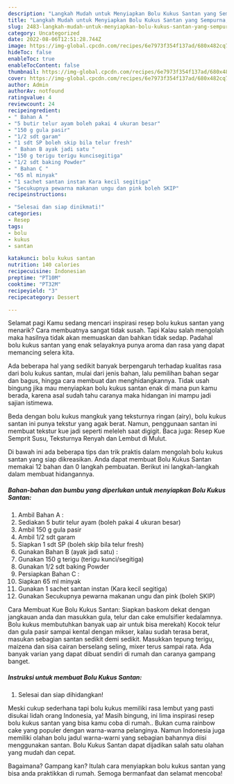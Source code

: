 ```yaml
---
description: "Langkah Mudah untuk Menyiapkan Bolu Kukus Santan yang Sempurna, Buat Buka Puasa Sempurna"
title: "Langkah Mudah untuk Menyiapkan Bolu Kukus Santan yang Sempurna, Buat Buka Puasa Sempurna"
slug: 2483-langkah-mudah-untuk-menyiapkan-bolu-kukus-santan-yang-sempurna-buat-buka-puasa-sempurna
category: Uncategorized
date: 2022-08-06T12:51:28.744Z
image: https://img-global.cpcdn.com/recipes/6e7973f354f137ad/680x482cq70/bolu-kukus-santan-foto-resep-utama.jpg
hideToc: false
enableToc: true
enableTocContent: false
thumbnail: https://img-global.cpcdn.com/recipes/6e7973f354f137ad/680x482cq70/bolu-kukus-santan-foto-resep-utama.jpg
cover: https://img-global.cpcdn.com/recipes/6e7973f354f137ad/680x482cq70/bolu-kukus-santan-foto-resep-utama.jpg
author: Admin
authorAv: notfound
ratingvalue: 4
reviewcount: 24
recipeingredient:
- " Bahan A "
- "5 butir telur ayam boleh pakai 4 ukuran besar"
- "150 g gula pasir"
- "1/2 sdt garam"
- "1 sdt SP boleh skip bila telur fresh"
- " Bahan B ayak jadi satu "
- "150 g terigu terigu kuncisegitiga"
- "1/2 sdt baking Powder"
- " Bahan C "
- "65 ml minyak"
- "1 sachet santan instan Kara kecil segitiga"
- "Secukupnya pewarna makanan ungu dan pink boleh SKIP"
recipeinstructions:

- "Selesai dan siap dinikmati!"
categories:
- Resep
tags:
- bolu
- kukus
- santan

katakunci: bolu kukus santan 
nutrition: 140 calories
recipecuisine: Indonesian
preptime: "PT10M"
cooktime: "PT32M"
recipeyield: "3"
recipecategory: Dessert

---
```



Selamat pagi Kamu sedang mencari inspirasi resep bolu kukus santan yang menarik? Cara membuatnya sangat tidak susah. Tapi Kalau salah mengolah maka hasilnya tidak akan memuaskan dan bahkan tidak sedap. Padahal bolu kukus santan yang enak selayaknya punya aroma dan rasa yang dapat memancing selera kita.


Ada beberapa hal yang sedikit banyak berpengaruh terhadap kualitas rasa dari bolu kukus santan, mulai dari jenis bahan, lalu pemilihan bahan segar dan bagus, hingga cara membuat dan menghidangkannya. Tidak usah bingung jika mau menyiapkan bolu kukus santan enak di mana pun kamu berada, karena asal sudah tahu caranya maka hidangan ini mampu jadi sajian istimewa.

Beda dengan bolu kukus mangkuk yang teksturnya ringan (airy), bolu kukus santan ini punya tekstur yang agak berat. Namun, penggunaan santan ini membuat tekstur kue jadi seperti meleleh saat digigit. Baca juga: Resep Kue Semprit Susu, Teksturnya Renyah dan Lembut di Mulut.


Di bawah ini ada beberapa tips dan trik praktis dalam mengolah bolu kukus santan yang siap dikreasikan. Anda dapat membuat Bolu Kukus Santan memakai 12 bahan dan 0 langkah pembuatan. Berikut ini langkah-langkah dalam membuat hidangannya.

<!--inarticleads1-->

##### Bahan-bahan dan bumbu yang diperlukan untuk menyiapkan Bolu Kukus Santan:

1. Ambil  Bahan A :
1. Sediakan 5 butir telur ayam (boleh pakai 4 ukuran besar)
1. Ambil 150 g gula pasir
1. Ambil 1/2 sdt garam
1. Siapkan 1 sdt SP (boleh skip bila telur fresh)
1. Gunakan  Bahan B (ayak jadi satu) :
1. Gunakan 150 g terigu (terigu kunci/segitiga)
1. Gunakan 1/2 sdt baking Powder
1. Persiapkan  Bahan C :
1. Siapkan 65 ml minyak
1. Gunakan 1 sachet santan instan (Kara kecil segitiga)
1. Gunakan Secukupnya pewarna makanan ungu dan pink (boleh SKIP)


Cara Membuat Kue Bolu Kukus Santan: Siapkan baskom dekat dengan jangkauan anda dan masukkan gula, telur dan cake emulsifier kedalamnya. Bolu kukus membutuhkan banyak uap air untuk bisa merekah) Kocok telur dan gula pasir sampai kental dengan mikser, kalau sudah terasa berat, masukan sebagian santan sedikit demi sedikit. Masukkan tepung terigu, maizena dan sisa cairan berselang seling, mixer terus sampai rata. Ada banyak varian yang dapat dibuat sendiri di rumah dan caranya gampang banget. 

<!--inarticleads2-->

##### Instruksi untuk membuat Bolu Kukus Santan:


1. Selesai dan siap dihidangkan!

Meski cukup sederhana tapi bolu kukus memiliki rasa lembut yang pasti disukai lidah orang Indonesia, ya! Masih bingung, ini lima inspirasi resep bolu kukus santan yang bisa kamu coba di rumah.. Bukan cuma rainbow cake yang populer dengan warna-warna pelanginya. Namun Indonesia juga memiliki olahan bolu jadul warna-warni yang sebagian bahannya diisi menggunakan santan. Bolu Kukus Santan dapat dijadikan salah satu olahan yang mudah dan cepat. 

Bagaimana? Gampang kan? Itulah cara menyiapkan bolu kukus santan yang bisa anda praktikkan di rumah. Semoga bermanfaat dan selamat mencoba!
